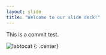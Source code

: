 ```yaml
---
layout: slide
title: "Welcome to our slide deck!"
---
```


This is a commit test.  

![labtocat](https://octodex.github.com/images/labtocat.png)
{: .center}
